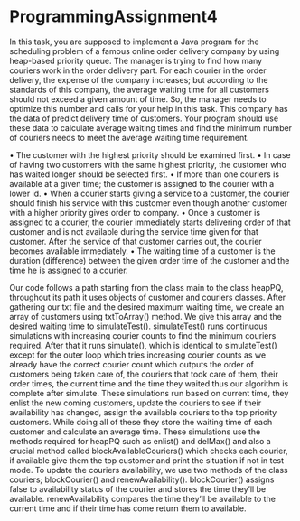 # ProgrammingAssignment4
  In this task, you are supposed to implement a Java program for the scheduling problem of a famous online order delivery company by using heap-based priority queue. The manager is trying to find how many couriers work in the order delivery part. For each courier in the order delivery, the expense of the company increases; but according to the standards of this company, the average waiting time for all customers should not exceed a given amount of time. So, the manager needs to optimize this number and calls for your help in this task. This company has the data of predict delivery time of customers. Your program should use these data to calculate average waiting times and find the minimum number of couriers needs to meet the average waiting time requirement.

  • The customer with the highest priority should be examined first.
  • In case of having two customers with the same highest priority, the customer who has
  waited longer should be selected first.
  • If more than one couriers is available at a given time; the customer is assigned to the
  courier with a lower id.
  • When a courier starts giving a service to a customer, the courier should finish his service
  with this customer even though another customer with a higher priority gives order to
  company.
  • Once a customer is assigned to a courier, the courier immediately starts delivering order
  of that customer and is not available during the service time given for that
  customer. After the service of that customer carries out, the courier becomes available
  immediately.
  • The waiting time of a customer is the duration (difference) between the given order time
  of the customer and the time he is assigned to a courier.

  Our code follows a path starting from the class main to the class heapPQ, throughout its path it uses objects of customer and couriers classes. After gathering our txt file and the desired maximum waiting time, we create an array of customers using txtToArray() method. We give this array and the desired waiting time to simulateTest(). simulateTest() runs continuous simulations with increasing courier counts to find the minimum couriers required. After that it runs simulate(), which is identical to simulateTest() except for the outer loop which tries increasing courier counts as we already have the correct courier count which outputs the order of customers being taken care of, the couriers that took care of them, their order times, the current time and the time they waited thus our algorithm is complete after simulate. These simulations run based on current time, they enlist the new coming customers, update the couriers to see if their availability has changed, assign the available couriers to the top priority customers. While doing all of these they store the waiting time of each customer and calculate an average time. These simulations use the methods required for heapPQ such as enlist() and delMax() and also a crucial method called blockAvailableCouriers() which checks each courier, if available give them the top customer and print the situation if not in test mode. To update the couriers availability, we use two methods of the class couriers; blockCourier() and renewAvailability(). blockCourier() assigns false to availability status of the courier and stores the time they’ll be available. renewAvailability compares the time they’ll be available to the current time and if their time has come return them to available.